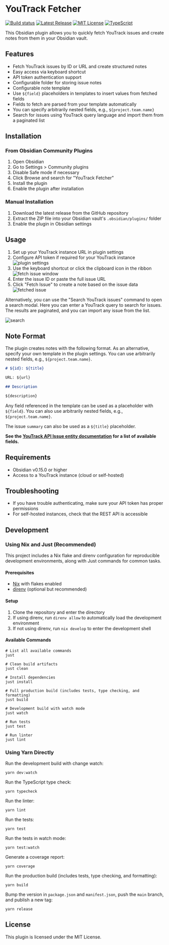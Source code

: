 # YouTrack Fetcher

[![Build status](https://github.com/forketyfork/obsidian-youtrack-fetcher/actions/workflows/build.yml/badge.svg)](https://github.com/forketyfork/obsidian-youtrack-fetcher/actions/workflows/build.yml)
[![Latest Release](https://img.shields.io/github/v/release/forketyfork/obsidian-youtrack-fetcher)](https://github.com/forketyfork/obsidian-youtrack-fetcher/releases/latest)
[![MIT License](https://img.shields.io/badge/license-MIT-blue.svg)](LICENSE)
[![TypeScript](https://img.shields.io/badge/language-TypeScript-blue.svg)](https://www.typescriptlang.org/)

This Obsidian plugin allows you to quickly fetch YouTrack issues and create notes from them in your Obsidian vault.

## Features

- Fetch YouTrack issues by ID or URL and create structured notes
- Easy access via keyboard shortcut
- API token authentication support
- Configurable folder for storing issue notes
- Configurable note template
- Use `${field}` placeholders in templates to insert values from fetched fields
- Fields to fetch are parsed from your template automatically
- You can specify arbitrarily nested fields, e.g., `${project.team.name}`
- Search for issues using YouTrack query language and import them from a paginated list

## Installation

### From Obsidian Community Plugins

1. Open Obsidian
2. Go to Settings > Community plugins
3. Disable Safe mode if necessary
4. Click Browse and search for "YouTrack Fetcher"
5. Install the plugin
6. Enable the plugin after installation

### Manual Installation

1. Download the latest release from the GitHub repository
2. Extract the ZIP file into your Obsidian vault's `.obsidian/plugins/` folder
3. Enable the plugin in Obsidian settings

## Usage

1. Set up your YouTrack instance URL in plugin settings
2. Configure API token if required for your YouTrack instance
   ![plugin settings](images/settings.png "Plugin Settings")
3. Use the keyboard shortcut or click the clipboard icon in the ribbon
   ![fetch issue window](images/modal.png "Fetch Issue Window")
4. Enter the issue ID or paste the full issue URL
5. Click "Fetch Issue" to create a note based on the issue data
   ![fetched issue](images/fetched.png "Fetched Issue")

Alternatively, you can use the "Search YouTrack issues" command to open a search modal. Here you can enter a YouTrack query to search for issues. The results are paginated, and you can import any issue from the list.

![search](images/search.png "Search issues")

## Note Format

The plugin creates notes with the following format. As an alternative, specify your own template in the plugin settings. You can use arbitrarily nested fields, e.g., `${project.team.name}`.

```markdown
# ${id}: ${title}

URL: ${url}

## Description

${description}
```

Any field referenced in the template can be used as a placeholder with `${field}`. You can also use arbitrarily nested fields, e.g., `${project.team.name}`.

The issue `summary` can also be used as a `${title}` placeholder.

**See the [YouTrack API Issue entity documentation](https://www.jetbrains.com/help/youtrack/devportal/api-entity-Issue.html) for a list of available fields.**

## Requirements

- Obsidian v0.15.0 or higher
- Access to a YouTrack instance (cloud or self-hosted)

## Troubleshooting

- If you have trouble authenticating, make sure your API token has proper permissions
- For self-hosted instances, check that the REST API is accessible

## Development

### Using Nix and Just (Recommended)

This project includes a Nix flake and direnv configuration for reproducible development environments, along with Just commands for common tasks.

#### Prerequisites

- [Nix](https://nixos.org/download.html) with flakes enabled
- [direnv](https://direnv.net/) (optional but recommended)

#### Setup

1. Clone the repository and enter the directory
2. If using direnv, run `direnv allow` to automatically load the development environment
3. If not using direnv, run `nix develop` to enter the development shell

#### Available Commands

```shell
# List all available commands
just

# Clean build artifacts
just clean

# Install dependencies
just install

# Full production build (includes tests, type checking, and formatting)
just build

# Development build with watch mode
just watch

# Run tests
just test

# Run linter
just lint
```

### Using Yarn Directly

Run the development build with change watch:

```shell
yarn dev:watch
```

Run the TypeScript type check:

```shell
yarn typecheck
```

Run the linter:

```shell
yarn lint
```

Run the tests:

```shell
yarn test
```

Run the tests in watch mode:

```shell
yarn test:watch
```

Generate a coverage report:

```shell
yarn coverage
```

Run the production build (includes tests, type checking, and formatting):

```shell
yarn build
```

Bump the version in `package.json` and `manifest.json`, push the `main` branch,
and publish a new tag:

```shell
yarn release
```

## License

This plugin is licensed under the MIT License.
